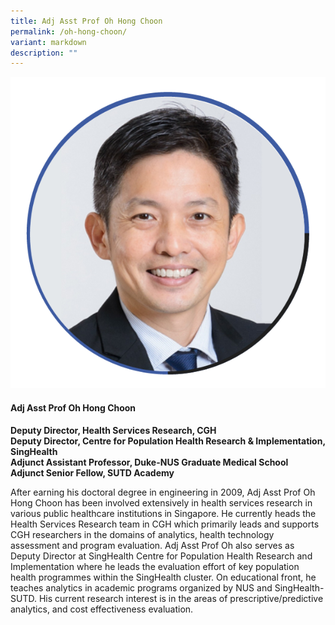 ```yaml
---
title: Adj Asst Prof Oh Hong Choon
permalink: /oh-hong-choon/
variant: markdown
description: ""
---
```

<div class="row">
<div class="col is-3">
<img src="/images/Speakers_OhHongChoon.png">
</div>
<div class="col is-9 speaker-details">
	<h4><b>Adj Asst Prof Oh Hong Choon</b></h4>
<b>Deputy Director, Health Services Research, CGH<br>
Deputy Director, Centre for Population Health Research &amp; Implementation, SingHealth<br>
Adjunct Assistant Professor, Duke-NUS Graduate Medical School<br>
Adjunct Senior Fellow, SUTD Academy</b>
	
<p>After earning his doctoral degree in engineering in 2009, Adj Asst Prof Oh Hong Choon has been involved extensively in health services research in various public healthcare institutions in Singapore. He currently heads the Health Services Research team in CGH which primarily leads and supports CGH researchers in the domains of analytics, health technology assessment and program evaluation. Adj Asst Prof Oh also serves as Deputy Director at SingHealth Centre for Population Health Research and Implementation where he leads the evaluation effort of key population health programmes within the SingHealth cluster. On educational front, he teaches analytics in academic programs organized by NUS and SingHealth-SUTD. His current research interest is in the areas of prescriptive/predictive analytics, and cost effectiveness evaluation.</p>
</div>
</div>